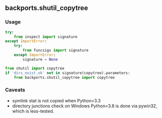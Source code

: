 ## backports.shutil_copytree

### Usage

```py
try:
    from inspect import signature
except ImportError:
    try:
        from funcsigs import signature
    except ImportError:
        signature = None

from shutil import copytree
if 'dirs_exist_ok' not in signature(copytree).parameters:
    from backports.shutil_copytree import copytree
```

### Caveats

- symlink stat is not copied when Python<3.3
- directory junctions check on Windows Python<3.8 is done via pywin32, which is less-tested.
